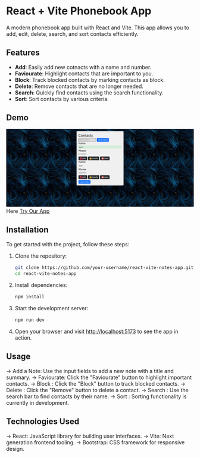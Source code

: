 # React + Vite Phonebook App

A modern phonebook app built with React and Vite. This app allows you to add, edit, delete, search, and sort contacts efficiently.

## Features

- **Add**: Easily add new cotnacts with a name and number.
- **Faviourate**: Highlight contacts that are important to you.
- **Block**: Track blocked contacts by marking contacts as block.
- **Delete**: Remove contacts that are no longer needed.
- **Search**: Quickly find contacts using the search functionality.
- **Sort**: Sort contacts by various criteria.

## Demo
![Notes App Screenshot](Images/Screenshot%202024-08-01%20113904.png)
Here [Try Our App](https://reactphonebook.vercel.app/)
## Installation

To get started with the project, follow these steps:

1. Clone the repository:
   ```bash
   git clone https://github.com/your-username/react-vite-notes-app.git
   cd react-vite-notes-app
2. Install dependencies:
   ```bash
   npm install
3. Start the development server:
   ```bash
   npm run dev
4. Open your browser and visit [http://localhost:5173](http://localhost:5173) to see the app in action.

## Usage
-> Add a Note: Use the input fields to add a new note with a title and summary.
-> Faviourate: Click the "Faviourate" button to highlight important 
   contacts.
-> Block : Click the "Block" button to track blocked contacts.
-> Delete : Click the "Remove" button to delete a contact.
-> Search : Use the search bar to find contacts by their name.
-> Sort : Sorting functionality is currently in development.

## Technologies Used
-> React: JavaScript library for building user interfaces.
-> Vite: Next generation frontend tooling.
-> Bootstrap: CSS framework for responsive design.

